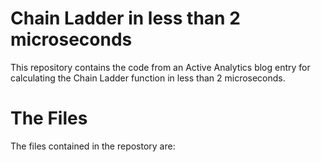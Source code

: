 Chain Ladder in less than 2 microseconds
===================

This repository contains the code from an Active Analytics blog entry for calculating the Chain Ladder function in less than 2 microseconds.

# The Files


The files contained in the repostory are:
